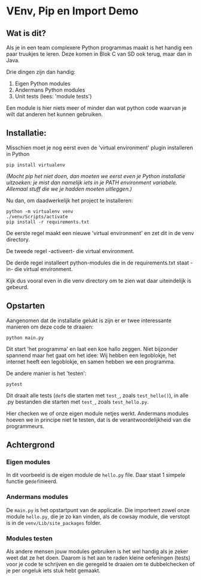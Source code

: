# VEnv, Pip en Import Demo

## Wat is dit?

Als je in een team complexere Python programmas maakt is het handig een paar truukjes te leren. Deze komen in Blok C van SD ook terug, maar dan in Java. 

Drie dingen zijn dan handig:

1. Eigen Python modules
2. Andermans Python modules
3. Unit tests (lees: 'module tests')

Een module is hier niets meer of minder dan wat python code waarvan je wilt dat anderen het kunnen gebruiken.

## Installatie:

Misschien moet je nog eerst even de 'virtual environment' plugin installeren in Python

```
pip install virtualenv
```

*(Mocht pip het niet doen, dan moeten we eerst even je Python installatie uitzoeken: je mist dan namelijk iets in je PATH environment variabele. Allemaal stuff die we je hadden moeten uitleggen.)*

Nu dan, om daadwerkelijk het project te installeren:

```
python -m virtualenv venv
./venv/Scripts/activate
pip install -r requirements.txt
```
De eerste regel maakt een nieuwe 'virtual environment' en zet dit in de venv directory.

De tweede regel -activeert- die virtual environment.

De derde regel installeert python-modules die in de requirements.txt staat -in- die virtual environment.

Kijk dus vooral even in die venv directory om te zien wat daar uiteindelijk is gebeurd.

## Opstarten

Aangenomen dat de installatie gelukt is zijn er er twee interessante manieren om deze code te draaien:

```
python main.py
```
Dit start 'het programma' en laat een koe hallo zeggen. Niet bijzonder spannend maar het gaat om het idee:
 Wij hebben een legoblokje, het internet heeft een legoblokje, en samen hebben we een programma.

De andere manier is het 'testen':
```
pytest
```
Dit draait alle tests (`def`s die starten met `test_`, zoals `test_hello()`), in alle .py bestanden die starten met `test_`, zoals `test_hello.py`.

Hier checken we of onze eigen module netjes werkt. Andermans modules hoeven we in principe niet te testen, dat is de verantwoordelijkheid van die programmeurs.

## Achtergrond

### Eigen modules

In dit voorbeeld is de eigen module de `hello.py` file. Daar staat 1 simpele functie ge`def`inieerd.

### Andermans modules

De `main.py` is het opstartpunt van de applicatie. Die importeert zowel onze module `hello.py`, die je zo kan vinden, als de cowsay module, die verstopt is in de `venv/Lib/site_packages` folder. 

### Modules testen

Als andere mensen jouw modules gebruiken is het wel handig als je zeker weet dat ze het doen. Daarom is het aan te raden kleine oefeningen (tests) voor je code te schrijven en die geregeld te draaien om te dubbelchecken of je per ongeluk iets stuk hebt gemaakt.